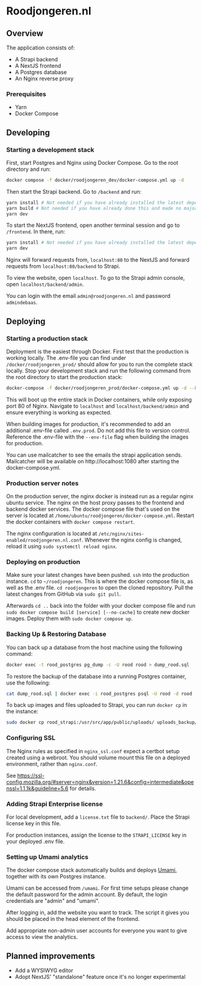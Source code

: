 # Roodjongeren.nl

## Overview

The application consists of:

- A Strapi backend
- A NextJS frontend
- A Postgres database
- An Nginx reverse proxy

### Prerequisites

- Yarn
- Docker Compose

## Developing

### Starting a development stack

First, start Postgres and Nginx using Docker Compose. Go to the root directory and run:

```bash
docker compose -f docker/roodjongeren_dev/docker-compose.yml up -d
```

Then start the Strapi backend. Go to `/backend` and run:

```bash
yarn install # Not needed if you have already installed the latest dependencies
yarn build # Not needed if you have already done this and made no major changes
yarn dev
```

To start the NextJS frontend, open another terminal session and go to `/frontend`. In there, run:

```bash
yarn install # Not needed if you have already installed the latest dependencies
yarn dev
```

Nginx will forward requests from, `localhost:80` to the NextJS and forward requests from `localhost:80/backend` to
Strapi.

To view the website, open `localhost`. To go to the Strapi admin console, open `localhost/backend/admin`.

You can login with the email `admin@roodjongeren.nl` and password `admindebaas`.

## Deploying

### Starting a production stack

Deployment is the easiest through Docker. First test that the production is working locally. The .env-file you can find
under `/docker/roodjongeren_prod/` should allow for you to run the complete stack locally. Stop your development stack
and run the following command from the root directory to start the production stack:

```bash
docker-compose -f docker/roodjongeren_prod/docker-compose.yml up -d --build
```

This will boot up the entire stack in Docker containers, while only exposing port 80 of Nginx. Navigate to `localhost`
and `localhost/backend/admin` and ensure everything is working as expected.

When building images for production, it's recommended to add an additional .env-file called `.env.prod`. Do not add this
file to version control. Reference the .env-file with the `--env-file` flag when building the images for production.

You can use mailcatcher to see the emails the strapi application sends. Mailcatcher will be available on http://localhost:1080
after starting the docker-compose.yml.

### Production server notes

On the production server, the nginx docker is instead run as a regular nginx ubuntu service. The nginx on the host proxy
passes to the frontend and backend docker services. The docker compose file that's used on the server is located at
`/home/ubuntu/roodjongeren/docker-compose.yml`. Restart the docker containers with `docker compose restart`.

The nginx configuration is located at `/etc/nginx/sites-enabled/roodjongeren.nl.conf`. Whenever the nginx config is changed,
reload it using `sudo systemctl reload nginx`.

### Deploying on production

Make sure your latest changes have been pushed. `ssh` into the production instance. `cd` to `~/roodjongeren`.
This is where the docker compose file is, as well as the .env file. `cd roodjongeren` to open the cloned repository.
Pull the latest changes from GitHub via `sudo git pull`.

Afterwards `cd ..` back into the folder with your docker compose file and
run `sudo docker compose build [service] [--no-cache]` to create new docker images.
Deploy them with `sudo docker compose up`.

### Backing Up & Restoring Database

You can back up a database from the host machine using the following command:

```bash
docker exec -t rood_postgres pg_dump -c -U rood rood > dump_rood.sql
```

To restore the backup of the database into a running Postgres container, use the following:

```bash
cat dump_rood.sql | docker exec -i rood_postgres psql -U rood -d rood
```

To back up images and files uploaded to Strapi, you can run `docker cp` in the instance:

```bash
sudo docker cp rood_strapi:/usr/src/app/public/uploads/ uploads_backup/
```

### Configuring SSL

The Nginx rules as specified in `nginx_ssl.conf` expect a certbot setup created using a webroot. You should volume mount
this file on a deployed environment, rather than `nginx.conf`.

See https://ssl-config.mozilla.org/#server=nginx&version=1.21.6&config=intermediate&openssl=1.1.1k&guideline=5.6 for
details.

### Adding Strapi Enterprise license

For local development, add a `license.txt` file to `backend/`. Place the Strapi license key in this file.

For production instances, assign the license to the `STRAPI_LICENSE` key in your deployed .env file.

### Setting up Umami analytics

The docker compose stack automatically builds and deploys [Umami](https://umami.is/), together with its own Postgres
instance.

Umami can be accessed from `/umami`. For first time setups please change the default password for the admin account.
By default, the login credentials are "admin" and "umami".

After logging in, add the website you want to track. The script it gives you should be placed in the head element of the
frontend.

Add appropriate non-admin user accounts for everyone you want to give access to view the analytics.

## Planned improvements

- Add a WYSIWYG editor
- Adopt NextJS' "standalone" feature once it's no longer experimental
